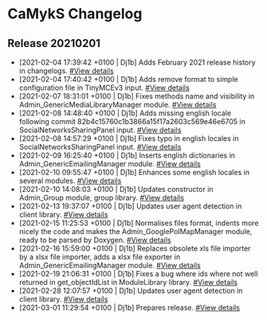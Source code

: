 # CaMykS Changelog
## Release 20210201

* [2021-02-04 17:39:42 +0100 | Dj1b] Adds February 2021 release history in changelogs. [#View details](https://github.com/Dj1b/CaMykS/commit/9518d3611d1cfbf8d3831bffd27258c914ed0ef8)
* [2021-02-04 17:40:42 +0100 | Dj1b] Adds remove format to simple configuration file in TinyMCEv3 input. [#View details](https://github.com/Dj1b/CaMykS/commit/283552eac4436d83d606c1be7bfa13587364b377)
* [2021-02-07 18:31:01 +0100 | Dj1b] Fixes methods name and visibility in Admin_GenericMediaLibraryManager module. [#View details](https://github.com/Dj1b/CaMykS/commit/837767d4bcb79650b6cb74bba06e376bccc66a0b)
* [2021-02-08 14:48:40 +0100 | Dj1b] Adds missing english locale following commit 82b4c15760c1b3866a15f17a2603c569e46e6705 in SocialNetworksSharingPanel input. [#View details](https://github.com/Dj1b/CaMykS/commit/ede928ba143ffadcc827d38460edfd25b281f1eb)
* [2021-02-08 14:57:29 +0100 | Dj1b] Fixes typo in english locales in SocialNetworksSharingPanel input. [#View details](https://github.com/Dj1b/CaMykS/commit/d8aff2419bc5d6479943bdad5444ec5ea2cc2bff)
* [2021-02-09 16:25:40 +0100 | Dj1b] Inserts english dictionaries in Admin_GenericEmailingManager module. [#View details](https://github.com/Dj1b/CaMykS/commit/e1a90c98cb70573dd2b21ad8a65bd66847f24386)
* [2021-02-10 09:55:47 +0100 | Dj1b] Enhances some english locales in several modules. [#View details](https://github.com/Dj1b/CaMykS/commit/a20e8cc80c4706a4f913370ad022401bde5b70fa)
* [2021-02-10 14:08:03 +0100 | Dj1b] Updates constructor in Admin_Group module, group library. [#View details](https://github.com/Dj1b/CaMykS/commit/9d6f83adf998221e8a1c3cc528e06205c52c120f)
* [2021-02-13 19:37:07 +0100 | Dj1b] Updates user agent detection in client library. [#View details](https://github.com/Dj1b/CaMykS/commit/51979349689a74db93b6091b58f2ff10476da82b)
* [2021-02-15 11:25:53 +0100 | Dj1b] Normalises files format, indents more nicely the code and makes the Admin_GooglePoIMapManager module, ready to be parsed by Doxygen. [#View details](https://github.com/Dj1b/CaMykS/commit/cdbe7cffda22a8704ee03045a4cd4819a3d8d33f)
* [2021-02-16 15:59:00 +0100 | Dj1b] Replaces obsolete xls file importer by a xlsx file importer, adds a xlsx file exporter in Admin_GenericEmailingManager module. [#View details](https://github.com/Dj1b/CaMykS/commit/8132f76604421fd8e6a53bcae2b9bd809cb9f160)
* [2021-02-19 21:06:31 +0100 | Dj1b] Fixes a bug where ids where not well returned in get_objectIdList in ModuleLibrary library. [#View details](https://github.com/Dj1b/CaMykS/commit/62489d804f1a0165bacc26ed934c0e410ba93f5d)
* [2021-02-28 12:07:57 +0100 | Dj1b] Updates user agent detection in client library. [#View details](https://github.com/Dj1b/CaMykS/commit/4d85718b1588f2052566886bff497a44377b69ee)
* [2021-03-01 11:29:54 +0100 | Dj1b] Prepares release. [#View details](https://github.com/Dj1b/CaMykS/commit/9a42137cd62a9c5c4ea79b466e7ec3376902a6a8)
